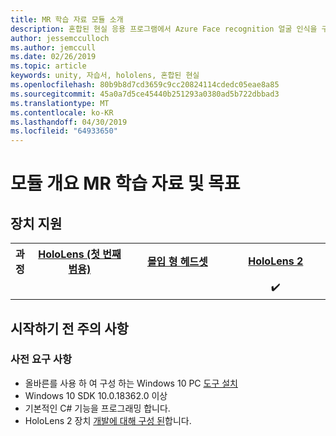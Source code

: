 ```yaml
---
title: MR 학습 자료 모듈 소개
description: 혼합된 현실 응용 프로그램에서 Azure Face recognition 얼굴 인식을 구현 하는 방법을 알아보려면이 과정을 완료 합니다.
author: jessemcculloch
ms.author: jemccull
ms.date: 02/26/2019
ms.topic: article
keywords: unity, 자습서, hololens, 혼합된 현실
ms.openlocfilehash: 80b9b8d7cd3659c9cc20824114cdedc05eae8a85
ms.sourcegitcommit: 45a0a7d5ce45440b251293a0380ad5b722dbbad3
ms.translationtype: MT
ms.contentlocale: ko-KR
ms.lasthandoff: 04/30/2019
ms.locfileid: "64933650"
---
```

# <a name="mr-learning-base-module-overview--objectives"></a>모듈 개요 MR 학습 자료 및 목표

## <a name="device-support"></a>장치 지원

<table>
<tr>
<th>과정</th><th style="width:150px"> <a href="hololens-hardware-details.md">HoloLens (첫 번째 범용)</a></th><th style="width:150px"> <a href="immersive-headset-hardware-details.md">몰입 형 헤드셋</a></th><th style="width:150px"> <a href="https://www.microsoft.com/en-us/hololens/hardware">HoloLens 2</a></th>
</tr><tr>
<td></td><td style="text-align: center;"> </td><td style="text-align: center;"> </td><td style="text-align: center;"> ✔️</td>
</tr>
</table>

## <a name="before-you-start"></a>시작하기 전 주의 사항

### <a name="prerequisites"></a>사전 요구 사항

* 올바른를 사용 하 여 구성 하는 Windows 10 PC [도구 설치](install-the-tools.md)
* Windows 10 SDK 10.0.18362.0 이상
* 기본적인 C# 기능을 프로그래밍 합니다.
* HoloLens 2 장치 [개발에 대해 구성 된](using-visual-studio.md#enabling-developer-mode)합니다.
